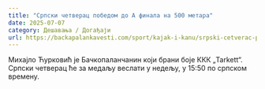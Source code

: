 ```yaml
---
title: "Српски четверац победом до А финала на 500 метара"
date: 2025-07-07
category: Дешавања / Догађаји
url: https://backapalankavesti.com/sport/kajak-i-kanu/srpski-cetverac-pobedom-do-a-finala-na-500-metara/
---
```


Михајло Ћурковић је Бачкопаланчанин који брани боје ККК „Tarkett“. Српски четверац ће за медаљу веслати у недељу, у 15:50 по српском времену.
